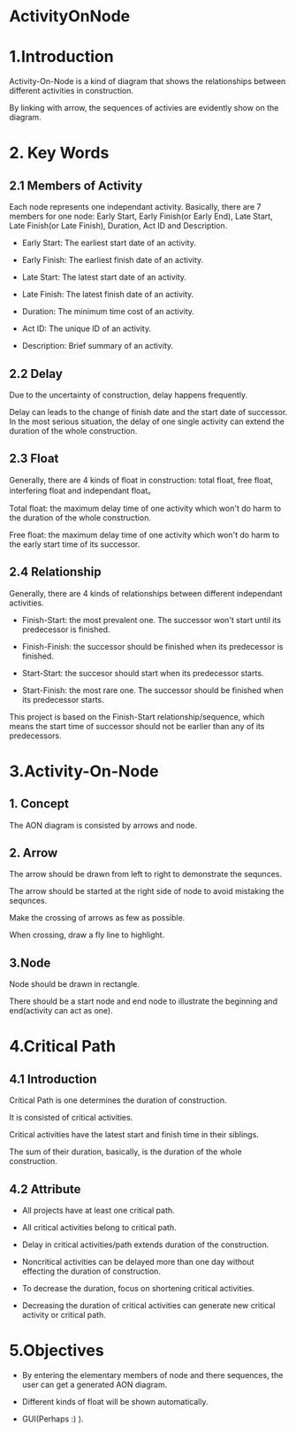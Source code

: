 # ActivityOnNode

# 1.Introduction

Activity-On-Node is a kind of diagram that shows the relationships between different activities in construction.

By linking with arrow, the sequences of activies are evidently show on the diagram.

# 2. Key Words

## 2.1 Members of Activity

Each node represents one independant activity. Basically, there are 7 members for one node: Early Start, Early Finish(or Early End), Late Start, Late Finish(or Late Finish), Duration, Act ID and Description.

- Early Start: The earliest start date of an activity.

- Early Finish: The earliest finish date of an activity.

- Late Start: The latest start date of an activity.

- Late Finish: The latest finish date of an activity.

- Duration: The minimum time cost of an activity.

- Act ID: The unique ID of an activity.

- Description: Brief summary of an activity.

## 2.2 Delay

Due to the uncertainty of construction, delay happens frequently.

Delay can leads to the change of finish date and the start date of successor. In the most serious situation, the delay of one single activity can extend the duration of the whole construction.

## 2.3 Float

Generally, there are 4 kinds of float in construction: total float, free float, interfering float and independant float。

Total float: the maximum delay time of one activity which won't do harm to the duration of the whole construction.

Free float: the maximum delay time of one activity which won't do harm to the early start time of its successor.

## 2.4 Relationship

Generally, there are 4 kinds of relationships between different independant activities.

- Finish-Start: the most prevalent one. The successor won't start until its predecessor is finished.

- Finish-Finish: the successor should be finished when its predecessor is finished.

- Start-Start: the succesor should start when its predecessor starts.

- Start-Finish: the most rare one. The successor should be finished when its predecessor starts.

This project is based on the Finish-Start relationship/sequence, which means the start time of successor should not be earlier than any of its predecessors.

# 3.Activity-On-Node

## 1. Concept

The AON diagram is consisted by arrows and node.

## 2. Arrow

The arrow should be drawn from left to right to demonstrate the sequnces.

The arrow should be started at the right side of node to avoid mistaking the sequnces.

Make the crossing of arrows as few as possible.

When crossing, draw a fly line to highlight.

## 3.Node

Node should be drawn in rectangle.

There should be a start node and end node to illustrate the beginning and end(activity can act as one).

# 4.Critical Path

## 4.1 Introduction

Critical Path is one determines the duration of construction.

It is consisted of critical activities.

Critical activities have the latest start and finish time in their siblings.

The sum of their duration, basically, is the duration of the whole construction.

## 4.2 Attribute

- All projects have at least one critical path.

- All critical activities belong to critical path.

- Delay in critical activities/path extends duration of the construction.

- Noncritical activities can be delayed more than one day without effecting the duration of construction.

- To decrease the duration, focus on shortening critical activities.

- Decreasing the duration of critical activities can generate new critical activity or critical path.

# 5.Objectives

- By entering the elementary members of node and there sequences, the user can get a generated AON diagram.

- Different kinds of float will be shown automatically.

- GUI(Perhaps :) ).
